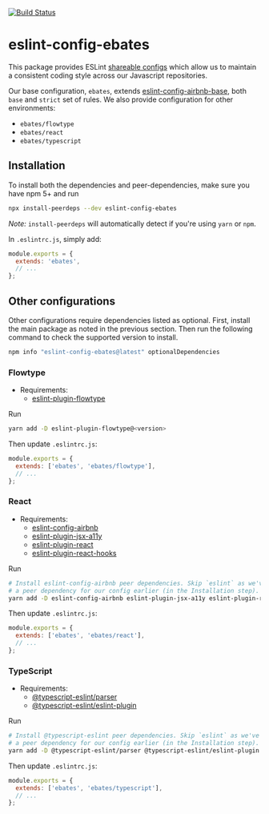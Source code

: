 [![Build Status](https://travis-ci.org/ebates-inc/eslint-config.svg?branch=master)](https://travis-ci.org/ebates-inc/eslint-config)

# eslint-config-ebates

This package provides ESLint [shareable configs](https://eslint.org/docs/developer-guide/shareable-configs) which allow us to
maintain a consistent coding style across our Javascript repositories.

Our base configuration, `ebates`, extends [eslint-config-airbnb-base](https://github.com/airbnb/javascript/tree/master/packages/eslint-config-airbnb-base), both `base` and `strict` set of rules.
We also provide configuration for other environments:

- `ebates/flowtype`
- `ebates/react`
- `ebates/typescript`

## Installation

To install both the dependencies and peer-dependencies, make sure you have npm 5+
and run

```bash
npx install-peerdeps --dev eslint-config-ebates
```

_Note:_ `install-peerdeps` will automatically detect if you're using `yarn` or `npm`.

In `.eslintrc.js`, simply add:

```js
module.exports = {
  extends: 'ebates',
  // ...
};
```

## Other configurations

Other configurations require dependencies listed as optional. First, install the main package as noted in the previous
section. Then run the following command to check the supported version to install.

```bash
npm info "eslint-config-ebates@latest" optionalDependencies
```

### Flowtype

- Requirements:
  - [eslint-plugin-flowtype](https://github.com/gajus/eslint-plugin-flowtype)

Run

```bash
yarn add -D eslint-plugin-flowtype@<version>
```

Then update `.eslintrc.js`:

```js
module.exports = {
  extends: ['ebates', 'ebates/flowtype'],
  // ...
};
```

### React

- Requirements:
  - [eslint-config-airbnb](https://github.com/airbnb/javascript/tree/master/packages/eslint-config-airbnb)
  - [eslint-plugin-jsx-a11y](https://github.com/evcohen/eslint-plugin-jsx-a11y)
  - [eslint-plugin-react](https://github.com/yannickcr/eslint-plugin-react)
  - [eslint-plugin-react-hooks](https://github.com/facebook/react/tree/master/packages/eslint-plugin-react-hooks)

Run

```bash
# Install eslint-config-airbnb peer dependencies. Skip `eslint` as we've already installed it as
# a peer dependency for our config earlier (in the Installation step).
yarn add -D eslint-config-airbnb eslint-plugin-jsx-a11y eslint-plugin-react eslint-plugin-react-hooks
```

Then update `.eslintrc.js`:

```js
module.exports = {
  extends: ['ebates', 'ebates/react'],
  // ...
};
```

### TypeScript

- Requirements:
  - [@typescript-eslint/parser](https://github.com/typescript-eslint/typescript-eslint)
  - [@typescript-eslint/eslint-plugin](https://github.com/typescript-eslint/typescript-eslint)

Run

```bash
# Install @typescript-eslint peer dependencies. Skip `eslint` as we've already installed it as
# a peer dependency for our config earlier (in the Installation step).
yarn add -D @typescript-eslint/parser @typescript-eslint/eslint-plugin typescript
```

Then update `.eslintrc.js`:

```js
module.exports = {
  extends: ['ebates', 'ebates/typescript'],
  // ...
};
```
